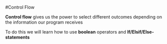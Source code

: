#Control Flow

**Control flow** gives us the power to select different outcomes depending on the information our program receives

To do this we will learn how to use **boolean** operators and **If/Elsif/Else-statements**